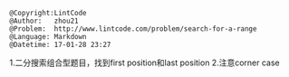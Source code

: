 ```
@Copyright:LintCode
@Author:   zhou21
@Problem:  http://www.lintcode.com/problem/search-for-a-range
@Language: Markdown
@Datetime: 17-01-28 23:27
```

1.二分搜索组合型题目，找到first position和last position
2.注意corner case
